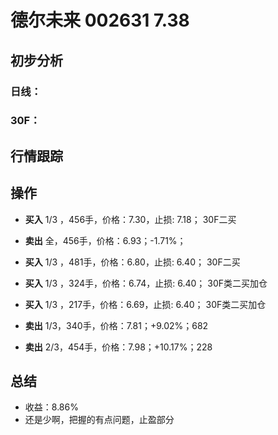 # 德尔未来 002631 7.38
## 初步分析
### 日线：
  
### 30F：
  
## 行情跟踪
  
## 操作
  - **买入** 1/3 ，456手，价格：7.30，止损: 7.18； 30F二买
  - **卖出** 全，456手，价格：6.93；-1.71%；

  - **买入** 1/3 ，481手，价格：6.80，止损: 6.40； 30F二买
  - **买入** 1/3 ，324手，价格：6.74，止损: 6.40； 30F类二买加仓
  - **买入** 1/3 ，217手，价格：6.69，止损: 6.40； 30F类二买加仓
  - **卖出** 1/3，340手，价格：7.81；+9.02%；682
  - **卖出** 2/3，454手，价格：7.98；+10.17%；228

## 总结
  - 收益：8.86%
  - 还是少啊，把握的有点问题，止盈部分